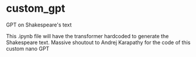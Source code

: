 # custom_gpt
GPT on Shakespeare's text 

This .ipynb file will have the transformer hardcoded to generate the Shakespeare text. Massive shoutout to Andrej Karapathy for the code of this custom nano GPT
